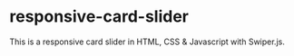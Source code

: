 # responsive-card-slider
 This is a responsive card slider in HTML, CSS & Javascript with Swiper.js.
